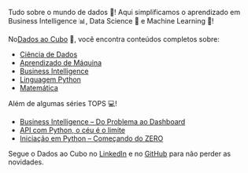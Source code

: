 Tudo sobre o mundo de dados 🎲! Aqui simplificamos o aprendizado em Business Intelligence 📊, Data Science 🧮 e Machine Learning 🤖!

No[Dados ao Cubo](https://dadosaocubo.com/) 🚀, você encontra conteúdos completos sobre:

+ [Ciência de Dados](https://dadosaocubo.com/category/blog/data-science/)
+ [Aprendizado de Máquina](https://dadosaocubo.com/category/blog/machine-learning/)
+ [Business Intelligence](https://dadosaocubo.com/category/blog/business-intelligence/)
+ [Linguagem Python](https://dadosaocubo.com/category/blog/linguagens/python/)
+ [Matemática](https://dadosaocubo.com/category/blog/matematica/)

Além de algumas séries TOPS 💻!

+ [Business Intelligence – Do Problema ao Dashboard](https://dadosaocubo.com/introducao-ao-business-intelligence-do-problema-ao-dashboard/)
+ [API com Python, o céu é o limite](https://dadosaocubo.com/ingestao-de-dados-via-api-com-python/)
+ [Iniciação em Python – Começando do ZERO](https://dadosaocubo.com/linguagem-de-programacao-python-do-zero/)

Segue o Dados ao Cubo no [LinkedIn](https://www.linkedin.com/company/dadosaocubo) e no [GitHub](https://github.com/dadosaocubo/) para não perder as novidades.
